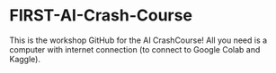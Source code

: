 # FIRST-AI-Crash-Course

This is the workshop GitHub for the AI CrashCourse! All you need is a computer with internet connection (to connect to Google Colab and Kaggle).


